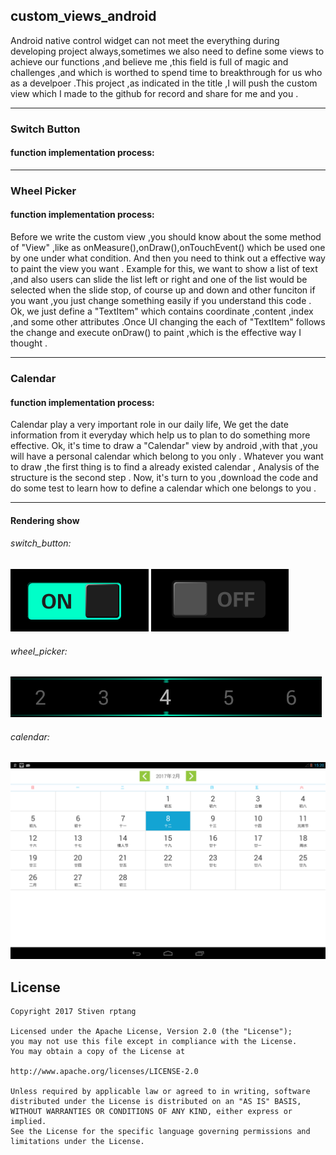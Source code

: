 ## custom_views_android
Android native control widget can not meet the everything during developing project always,sometimes we also need to define some views to achieve our functions ,and believe me ,this field  is full of magic and challenges ,and which is worthed to spend time to breakthrough for us who as a develpoer .This project ,as indicated in the title ,I will push the custom view which I made to the github for record and share for me and you .

---
### Switch Button
#### function implementation process:

---
### Wheel Picker
#### function implementation process:
Before we write the custom view ,you should know about the some method of "View" ,like as onMeasure(),onDraw(),onTouchEvent() which be used one by one under what condition. And then you need to think out a effective way to paint the view you want . Example for this, we want to show a list of text ,and also users can slide the list left or right and one of the list would be selected when the slide stop, of course up and down and other funciton if you want ,you just change something easily if you understand this code . Ok, we just define a "TextItem" which contains coordinate ,content ,index ,and some other attributes .Once UI changing the each of "TextItem" follows the change and execute onDraw() to paint ,which is the effective way I thought .

---
### Calendar
#### function implementation process:
Calendar play a very important role in our daily life, We get the date information from it everyday which help us to plan to do something more effective. Ok, it's time to draw a "Calendar" view by android ,with that ,you will have a personal calendar which belong to you only . Whatever you want to draw ,the first thing is to find a already existed calendar , Analysis of the structure is the second step . Now, it's turn to you ,download the code and do some test to learn how to define a calendar which one belongs to you .

---
#### Rendering show
###### switch_button:
![image](https://github.com/rptang/custom_views_android/blob/master/switch_on.png)
![image](https://github.com/rptang/custom_views_android/blob/master/switch_off.png)
###### wheel_picker:
![image](https://github.com/rptang/custom_views_android/blob/master/number_pick.png)
###### calendar:
![image](https://github.com/rptang/custom_views_android/blob/master/calendar.png)

License
-------

    Copyright 2017 Stiven rptang

    Licensed under the Apache License, Version 2.0 (the "License");
    you may not use this file except in compliance with the License.
    You may obtain a copy of the License at

    http://www.apache.org/licenses/LICENSE-2.0

    Unless required by applicable law or agreed to in writing, software
    distributed under the License is distributed on an "AS IS" BASIS,
    WITHOUT WARRANTIES OR CONDITIONS OF ANY KIND, either express or implied.
    See the License for the specific language governing permissions and
    limitations under the License.
